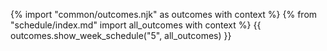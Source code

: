 {% import "common/outcomes.njk" as outcomes with context %}
{% from "schedule/index.md" import all_outcomes with context %}
{{ outcomes.show_week_schedule("5", all_outcomes) }}
